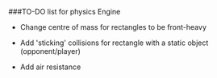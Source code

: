 ###TO-DO list for physics Engine

- Change centre of mass for rectangles to be front-heavy

- Add 'sticking' collisions for rectangle with a static object (opponent/player)

- Add air resistance
